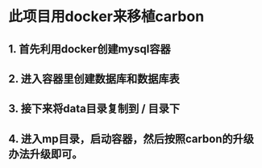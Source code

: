 # 此项目用docker来移植carbon

## 1. 首先利用docker创建mysql容器

## 2. 进入容器里创建数据库和数据库表

## 3. 接下来将data目录复制到 / 目录下

## 4. 进入mp目录，启动容器，然后按照carbon的升级办法升级即可。

